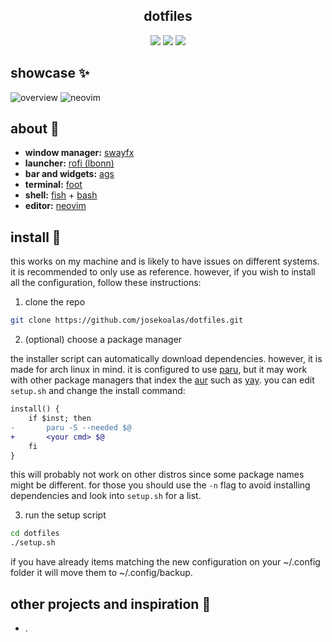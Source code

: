 <div align="center">
<h2 align="center">dotfiles</h2>

![](https://img.shields.io/github/last-commit/josekoalas/dotfiles?style=for-the-badge&logo=git&logoColor=white&labelColor=%23191724&color=%23f6c177)
![](https://img.shields.io/github/repo-size/josekoalas/dotfiles?style=for-the-badge&logo=bookstack&logoColor=white&labelColor=%23191724&color=%23c4a7e7)
![](https://img.shields.io/github/issues/josekoalas/dotfiles?style=for-the-badge&logo=bilibili&logoColor=white&labelColor=%23191724&color=%239ccfd8)
</div>

## showcase ✨

![overview](https://github.com/josekoalas/dotfiles/assets/22449369/8437121c-4138-414f-860d-43dc9ab10a85)
![neovim](https://github.com/josekoalas/dotfiles/assets/22449369/c62a8bf6-a2b8-408a-abda-532bea580bb0)

## about 🌿

- **window manager:** [swayfx](https://github.com/WillPower3309/swayfx)
- **launcher:** [rofi (lbonn)](https://github.com/lbonn/rofi)
- **bar and widgets:** [ags](https://github.com/aylur/ags)
- **terminal:** [foot](https://codeberg.org/dnkl/foot)
- **shell:** [fish](https://github.com/fish-shell/fish-shell) + [bash](https://www.gnu.org/software/bash/)
- **editor:** [neovim](https://github.com/neovim/neovim)

## install 🌳

this works on my machine and is likely to have issues on different systems.
it is recommended to only use as reference.
however, if you wish to install all the configuration, follow these instructions:

1. clone the repo

```sh
git clone https://github.com/josekoalas/dotfiles.git
```

2. (optional) choose a package manager

the installer script can automatically download dependencies.
however, it is made for arch linux in mind.
it is configured to use [paru](https://github.com/Morganamilo/paru), but it may work with other package managers that index the [aur](https://aur.archlinux.org/) such as [yay](https://github.com/Jguer/yay).
you can edit `setup.sh` and change the install command:

```diff
install() {
    if $inst; then
-       paru -S --needed $@
+       <your cmd> $@
    fi
}
```

this will probably not work on other distros since some package names might be different.
for those you should use the `-n` flag to avoid installing dependencies and look into `setup.sh` for a list.

3. run the setup script

```sh
cd dotfiles
./setup.sh
```

if you have already items matching the new configuration on your ~/.config folder it will move them to ~/.config/backup.

## other projects and inspiration 🌺

- .
